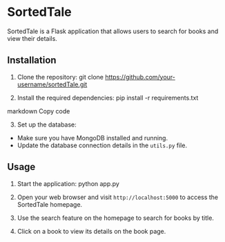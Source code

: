 # SortedTale

SortedTale is a Flask application that allows users to search for books and view their details.

## Installation

1. Clone the repository:
git clone https://github.com/your-username/sortedTale.git


2. Install the required dependencies:
pip install -r requirements.txt

markdown
Copy code

3. Set up the database:
- Make sure you have MongoDB installed and running.
- Update the database connection details in the `utils.py` file.

## Usage

1. Start the application:
python app.py


2. Open your web browser and visit `http://localhost:5000` to access the SortedTale homepage.

3. Use the search feature on the homepage to search for books by title.

4. Click on a book to view its details on the book page.
